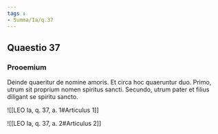 ```yaml
---
tags : 
- Summa/Ia/q.37
---
```


## Quaestio 37

### Prooemium

Deinde quaeritur de nomine amoris. Et circa hoc quaeruntur duo. Primo, utrum sit proprium nomen spiritus sancti. Secundo, utrum pater et filius diligant se spiritu sancto.

![[LEO Ia, q. 37, a. 1#Articulus 1]]

![[LEO Ia, q. 37, a. 2#Articulus 2]]

